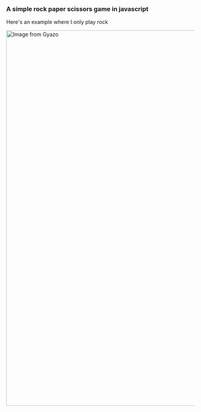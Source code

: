 <h3>A simple rock paper scissors game in javascript</h3>

<p>Here's an example where I only play rock</p>
<a href="https://gyazo.com/6f1b75a2ac4d4c287e170b6335c2c546"><img src="https://i.gyazo.com/6f1b75a2ac4d4c287e170b6335c2c546.gif" alt="Image from Gyazo" width="1000"/></a>